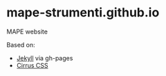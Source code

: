 # mape-strumenti.github.io

MAPE website




Based on:
- [Jekyll](https://jekyllrb.com/docs/github-pages/) via gh-pages
- [Cirrus CSS](https://github.com/Spiderpig86/Cirrus/)
